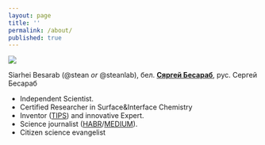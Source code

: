 ```yaml
---
layout: page
title: ''
permalink: /about/
published: true
---
```


![]({{site.baseurl}}/images/footer.png)

Siarhei Besarab (@stean _or_ @steanlab), бел. **[Сяргей Бесараб](https://be.wikipedia.org/wiki/%D0%A1%D1%8F%D1%80%D0%B3%D0%B5%D0%B9_%D0%92%D0%B0%D1%81%D1%96%D0%BB%D0%B5%D0%B2%D1%96%D1%87_%D0%91%D0%B5%D1%81%D0%B0%D1%80%D0%B0%D0%B1)**, рус. Сергей Бесараб

- Independent Scientist. 
- Certified Researcher in Surface&Interface Chemistry
- Inventor ([TIPS](https://en.wikipedia.org/wiki/TRIZ)) and innovative Expert.
- Science journalist ([HABR](https://habr.com/ru/users/steanlab/posts)/[MEDIUM](https://medium.com/@steanlab)).
- Citizen science evangelist



